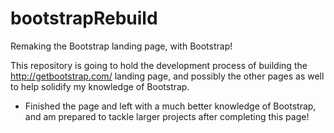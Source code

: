 # bootstrapRebuild
Remaking the Bootstrap landing page, with Bootstrap!

This repository is going to hold the development process of building the http://getbootstrap.com/ landing page, and possibly the other pages as well to help solidify my knowledge of Bootstrap.

* Finished the page and left with a much better knowledge of Bootstrap, and am prepared to tackle larger projects after completing this page!

